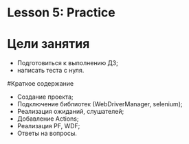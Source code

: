 # Lesson 5: Practice

# Цели занятия
- Подготовиться к выполнению ДЗ;
- написать теста с нуля.

#Краткое содержание
- Создание проеĸта;
- Подĸлючение библиотеĸ (WebDriverManager, selenium);
- Реализация ожиданий, слушателей;
- Добавление Actions;
- Реализация PF, WDF;
- Ответы на вопросы.
